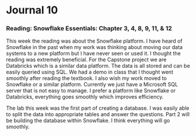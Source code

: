 # Journal 10
### Reading: Snowflake Essentials: Chapter 3, 4, 8, 9, 11, & 12

This week the reading was about the Snowflake platform. I have heard of Snowflake in the past when my work was thinking about moving our data systems to a new platform but I have never seen or used it.  I thought the reading was extremely beneficial. For the Capstone project we are Databricks which is a similar data platform.  The data is all stored and can be easily queried using SQL.  We had a demo in class that I thought went smoothly after reading the textbook.  I also wish my work moved to Snowflake or a similar platform. Currently we just have a Microsoft SQL server that is not easy to manage. I prefer a platform like Snowflake or Databricks, everything goes smoothly which improves efficiency.

The lab this week was the first part of creating a database.  I was easily able to split the data into appropriate tables and answer the questions.  Part 2 will be building the database within Snowflake. I think everything will go smoothly.